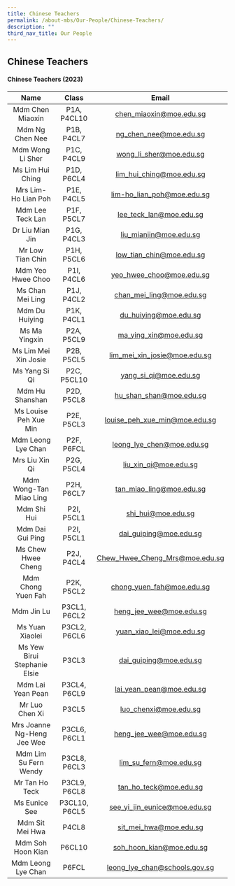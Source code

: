 ```yaml
---
title: Chinese Teachers
permalink: /about-mbs/Our-People/Chinese-Teachers/
description: ""
third_nav_title: Our People
---
```



## Chinese Teachers

#### Chinese Teachers (2023)

|            Name             |      Class    |                 Email                |
|:---------------------------:|:-------------:|:------------------------------------:|
| Mdm Chen Miaoxin            | P1A, P4CL10   | chen_miaoxin@moe.edu.sg              |
| Mdm Ng Chen Nee             | P1B, P4CL7    | ng_chen_nee@moe.edu.sg               |
| Mdm Wong Li Sher            | P1C, P4CL9    | wong_li_sher@moe.edu.sg              |
| Ms Lim Hui Ching            | P1D, P6CL4    | lim_hui_ching@moe.edu.sg             |
| Mrs Lim- Ho Lian Poh        | P1E, P4CL5    | lim-ho_lian_poh@moe.edu.sg           |
| Mdm Lee Teck Lan            | P1F, P5CL7    | lee_teck_lan@moe.edu.sg              |
| Dr Liu Mian Jin             | P1G, P4CL3    | liu_mianjin@moe.edu.sg               |
| Mr Low Tian Chin            | P1H, P5CL6    | low_tian_chin@moe.edu.sg             |
| Mdm Yeo Hwee Choo           | P1I, P4CL6    | yeo_hwee_choo@moe.edu.sg             |
| Ms Chan Mei Ling            | P1J, P4CL2    | chan_mei_ling@moe.edu.sg             |
| Mdm Du Huiying              | P1K, P4CL1    | du_huiying@moe.edu.sg                |
| Ms Ma Yingxin               | P2A, P5CL9    | ma_ying_xin@moe.edu.sg               |
| Ms Lim Mei Xin Josie        | P2B, P5CL5    | lim_mei_xin_josie@moe.edu.sg         |
| Ms Yang Si Qi               | P2C, P5CL10   | yang_si_qi@moe.edu.sg                |
| Mdm Hu Shanshan             | P2D, P5CL8    | hu_shan_shan@moe.edu.sg              |
| Ms Louise Peh Xue Min       | P2E, P5CL3    | louise_peh_xue_min@moe.edu.sg        |
| Mdm Leong Lye Chan          | P2F, P6FCL    | leong_lye_chen@moe.edu.sg            |
| Mrs Liu Xin Qi              | P2G, P5CL4    | liu_xin_qi@moe.edu.sg                |
| Mdm Wong-Tan Miao Ling      | P2H, P6CL7    | tan_miao_ling@moe.edu.sg             |
| Mdm Shi Hui                 | P2I, P5CL1    | shi_hui@moe.edu.sg                   |
| Mdm Dai Gui Ping            | P2I, P5CL1    | dai_guiping@moe.edu.sg               |
| Ms Chew Hwee Cheng          | P2J, P4CL4    | Chew_Hwee_Cheng_Mrs@moe.edu.sg       |
| Mdm Chong Yuen Fah          | P2K, P5CL2    | chong_yuen_fah@moe.edu.sg            |
| Mdm Jin Lu                  | P3CL1, P6CL2  | heng_jee_wee@moe.edu.sg              |
| Ms Yuan Xiaolei             | P3CL2, P6CL6  | yuan_xiao_lei@moe.edu.sg             |
| Ms Yew Birui Stephanie Elsie| P3CL3         | dai_guiping@moe.edu.sg               |
| Mdm Lai Yean Pean           | P3CL4, P6CL9  | lai_yean_pean@moe.edu.sg             |
| Mr Luo Chen Xi              | P3CL5         | luo_chenxi@moe.edu.sg                |
| Mrs Joanne Ng-Heng Jee Wee  | P3CL6, P6CL1  | heng_jee_wee@moe.edu.sg              |
| Mdm Lim Su Fern Wendy       | P3CL8, P6CL3  | lim_su_fern@moe.edu.sg               |
| Mr Tan Ho Teck              | P3CL9, P6CL8  | tan_ho_teck@moe.edu.sg               |
| Ms Eunice See               | P3CL10, P6CL5 | see_yi_jin_eunice@moe.edu.sg         |
| Mdm Sit Mei Hwa             | P4CL8         | sit_mei_hwa@moe.edu.sg               |
| Mdm Soh Hoon Kian           | P6CL10        | soh_hoon_kian@moe.edu.sg             |
| Mdm Leong Lye Chan          | P6FCL         | leong_lye_chan@schools.gov.sg        |
